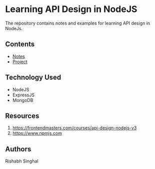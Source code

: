 # Learning API Design in NodeJS

The repository contains notes and examples for learning API design in NodeJs.

## Contents

- [Notes](./notes.md)
- [Project](./project/readme.md)
## Technology Used

- NodeJS
- ExpressJS
- MongoDB

## Resources

1. https://frontendmasters.com/courses/api-design-nodejs-v3
2. https://www.npmjs.com

## Authors

Rishabh Singhal
